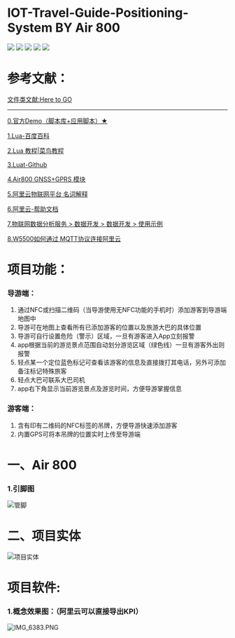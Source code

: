# IOT-Travel-Guide-Positioning-System BY Air 800
![](https://img.shields.io/badge/Started%20at-19--10--8-blue)
![](https://img.shields.io/badge/Language-lua-blue)
![](https://img.shields.io/badge/Project%20Status-Developing-green)
![](https://img.shields.io/badge/Rely%20on-Air800%2BGPS-blue)
![](https://img.shields.io/badge/Key%20word-Air%20800%20%20%E9%98%BF%E9%87%8C%E4%BA%91%20%20Luat-orange)

# 参考文献：

[文件类文献:Here to GO](https://github.com/LengMingxuan/IOT_Inf_2019) 

---

[0.官方Demo（脚本库+应用脚本）★](https://github.com/openLuat/Luat_2G_RDA_8955/tree/master/script)

[1.Lua-百度百科](https://baike.baidu.com/item/lua/7570719?fr=aladdin)

[2.Lua 教程|菜鸟教程](https://www.runoob.com/lua/lua-tutorial.html)

[3.Luat-Github](https://github.com/openLuat/Luat_2G_RDA_8955)

[4.Air800 GNSS+GPRS 模块](http://www.openluat.com/Product/gnssgprs/Air800.html)

[5.阿里云物联网平台 名词解释](https://help.aliyun.com/document_detail/30524.html?spm=a2c4g.11186623.2.25.3b861996k6z1xq&tdsourcetag=s_pcqq_aiomsg)

[6.阿里云-帮助文档](https://help.aliyun.com/?spm=5176.13279267.floorOne.dHelpDoc.6f44378eaQ9OPk&tdsourcetag=s_pcqq_aiomsg)

[7.物联网数据分析服务 > 数据开发 > 数据开发 > 使用示例](https://help.aliyun.com/document_detail/113689.html?spm=a2c4g.11186623.2.21.112c526aX7VJY0&tdsourcetag=s_pcqq_aiomsg)

[8.W5500如何通过 MQTT协议连接阿里云](https://w5500.com/code/W5500EVB/STM32+W5500_MQTT.html)
# 项目功能：
### 导游端：
1. 通过NFC或扫描二维码（当导游使用无NFC功能的手机时）添加游客到导游端地图中
2. 导游可在地图上查看所有已添加游客的位置以及旅游大巴的具体位置
3. 导游可自行设置危险（警示）区域，一旦有游客进入App立刻报警
4. app根据当前的游览景点范围自动划分游览区域（绿色线）一旦有游客外出则报警
5. 轻点某一个定位蓝色标记可查看该游客的信息及直接拨打其电话，另外可添加备注标记特殊旅客
6. 轻点大巴可联系大巴司机
7. app右下角显示当前游览景点及游览时间，方便导游掌握信息
### 游客端：
1. 含有印有二维码的NFC标签的吊牌，方便导游快速添加游客
2. 内置GPS可将本吊牌的位置实时上传至导游端
# 一、Air 800
### 1.引脚图
![管脚](https://img01.sogoucdn.com/app/a/100520146/9f2c7ed3ec8b72fc559b4ee65cfe9380)

# 二、项目实体

![项目实体](https://img02.sogoucdn.com/app/a/100520146/28f21a2dce74ed941eefd72296d01d96)

# 项目软件:

### 1.概念效果图：（阿里云可以直接导出KPI）
![IMG_6383.PNG](https://img03.sogoucdn.com/app/a/100520146/8a079493b27cc7ec6e62bb3ddaade8a6)
